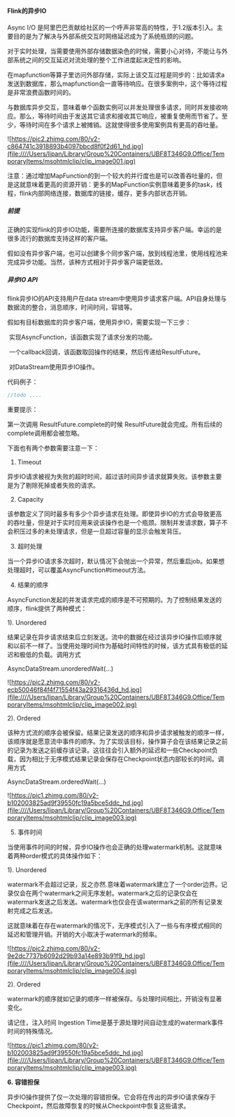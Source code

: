 #### Flink的异步IO

Async I/O 是阿里巴巴贡献给社区的一个呼声非常高的特性，于1.2版本引入。主要目的是为了解决与外部系统交互时网络延迟成为了系统瓶颈的问题。

对于实时处理，当需要使用外部存储数据染色的时候，需要小心对待，不能让与外部系统之间的交互延迟对流处理的整个工作进度起决定性的影响。

在mapfunction等算子里访问外部存储，实际上该交互过程是同步的：比如请求a发送到数据库，那么mapfunction会一直等待响应。在很多案例中，这个等待过程是非常浪费函数时间的。

与数据库异步交互，意味着单个函数实例可以并发处理很多请求，同时并发接收响应。那么，等待时间由于发送其它请求和接收其它响应，被重复使用而节省了。至少，等待时间在多个请求上被摊销。这就使得很多使用案例具有更高的吞吐量。

![https://pic2.zhimg.com/80/v2-c864741c3918893b4097bbcd8f0f2d61_hd.jpg](file:////Users/lipan/Library/Group%20Containers/UBF8T346G9.Office/TemporaryItems/msohtmlclip/clip_image001.jpg)

注意：通过增加MapFunction的到一个较大的并行度也是可以改善吞吐量的，但是这就意味着更高的资源开销：更多的MapFunction实例意味着更多的task，线程，flink内部网络连接，数据库的链接，缓存，更多内部状态开销。

##### 前提

正确的实现flink的异步IO功能，需要所连接的数据库支持异步客户端。幸运的是很多流行的数据库支持这样的客户端。

假如没有异步客户端，也可以创建多个同步客户端，放到线程池里，使用线程池来完成异步功能。当然，该种方式相对于异步客户端更低效。

##### 异步IO API

flink异步IO的API支持用户在data stream中使用异步请求客户端。API自身处理与数据流的整合，消息顺序，时间时间，容错等。

假如有目标数据库的异步客户端，使用异步IO，需要实现一下三步：

​	实现AsyncFunction，该函数实现了请求分发的功能。

​	一个callback回调，该函数取回操作的结果，然后传递给ResultFuture。

​	对DataStream使用异步IO操作。

代码例子：

```scala
//todo ....
```

重要提示：

第一次调用 ResultFuture.complete的时候 ResultFuture就会完成。所有后续的complete调用都会被忽略。

下面也有两个参数需要注意一下：

1. Timeout

异步IO请求被视为失败的超时时间，超过该时间异步请求就算失败。该参数主要是为了剔除死掉或者失败的请求。

2. Capacity

该参数定义了同时最多有多少个异步请求在处理。即使异步IO的方式会导致更高的吞吐量，但是对于实时应用来说该操作也是一个瓶颈。限制并发请求数，算子不会积压过多的未处理请求，但是一旦超过容量的显示会触发背压。

3. 超时处理

当一个异步IO请求多次超时，默认情况下会抛出一个异常，然后重启job。如果想处理超时，可以覆盖AsyncFunction#timeout方法。

4. 结果的顺序

AsyncFunction发起的并发请求完成的顺序是不可预期的。为了控制结果发送的顺序，flink提供了两种模式：

1). Unordered

结果记录在异步请求结束后立刻发送。流中的数据在经过该异步IO操作后顺序就和以前不一样了。当使用处理时间作为基础时间特性的时候，该方式具有极低的延迟和极低的负载。调用方式

AsyncDataStream.unorderedWait(...)

![https://pic2.zhimg.com/80/v2-ecb50046f84f4f71554f43a29316436d_hd.jpg](file:////Users/lipan/Library/Group%20Containers/UBF8T346G9.Office/TemporaryItems/msohtmlclip/clip_image002.jpg)

2). Ordered

该种方式流的顺序会被保留。结果记录发送的顺序和异步请求被触发的顺序一样，该顺序就是愿意流中事件的顺序。为了实现该目标，操作算子会在该结果记录之前的记录为发送之前缓存该记录。这往往会引入额外的延迟和一些Checkpoint负载，因为相比于无序模式结果记录会保存在Checkpoint状态内部较长的时间。调用方式

AsyncDataStream.orderedWait(...)

![https://pic1.zhimg.com/80/v2-b102003825ad9f39550fc19a5bce5ddc_hd.jpg](file:////Users/lipan/Library/Group%20Containers/UBF8T346G9.Office/TemporaryItems/msohtmlclip/clip_image003.jpg)

5. 事件时间

当使用事件时间的时候，异步IO操作也会正确的处理watermark机制。这就意味着两种order模式的具体操作如下：

1). Unordered

watermark不会超过记录，反之亦然.意味着watermark建立了一个order边界。记录仅会在两个watermark之间无序发射。watermark之后的记录仅会在watermark发送之后发送。watermark也仅会在该watermark之前的所有记录发射完成之后发送。

这就意味着在存在watermark的情况下，无序模式引入了一些与有序模式相同的延迟和管理开销。开销的大小取决于watermark的频率。

![https://pic2.zhimg.com/80/v2-9e2dc7737b6092d29b93a14e893b91f9_hd.jpg](file:////Users/lipan/Library/Group%20Containers/UBF8T346G9.Office/TemporaryItems/msohtmlclip/clip_image004.jpg)

2). Ordered

watermark的顺序就如记录的顺序一样被保存。与处理时间相比，开销没有显著变化。

请记住，注入时间 Ingestion Time是基于源处理时间自动生成的watermark事件时间的特殊情况。

![https://pic1.zhimg.com/80/v2-b102003825ad9f39550fc19a5bce5ddc_hd.jpg](file:////Users/lipan/Library/Group%20Containers/UBF8T346G9.Office/TemporaryItems/msohtmlclip/clip_image003.jpg)

**6.** **容错担保**

异步IO操作提供了仅一次处理的容错担保。它会将在传出的异步IO请求保存于Checkpoint，然后故障恢复的时候从Checkpoint中恢复这些请求。